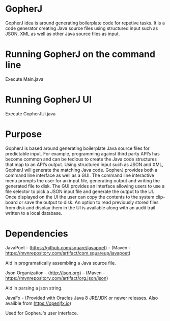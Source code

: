 # GopherJ

GopherJ idea is around generating boilerplate code for repetive tasks. It is a code generator creating Java source files using structured input such as JSON, XML as well as other Java source files as input. 

# Running GopherJ on the command line

Execute Main.java  

# Running GopherJ UI

Execute GopherJUi.java  

# Purpose

GopherJ is based around generating boilerplate Java source files for predictable input. For example, programming against third party API’s has become common and can be tedious to create the Java code structures that map to an API’s output. Using structured input such as JSON and XML, GopherJ will generate the matching Java code. GopherJ provides both a command line interface as well as a GUI. The command line interactive menu prompts the user for an input file, generating output and writing the generated file to disk. The GUI provides an interface allowing users to use a file selector to pick a JSON input file and generate the output to the UI. Once displayed on the UI the user can copy the contents to the system clip-board or save the output to disk. An option to read previously stored files from disk and display them in the UI is available along with an audit trail written to a local database.  

# Dependencies

JavaPoet - (https://github.com/square/javapoet) - (Maven - https://mvnrepository.com/artifact/com.squareup/javapoet)

  Aid in programatically assembling a Java source file. 
  
Json Organization - (http://json.org) – (Maven - https://mvnrepository.com/artifact/org.json/json)

  Aid in parsing a json string.
  
JavaFx - (Provided with Oracles Java 8 JRE/JDK or newer releases. Also availble from https://openjfx.io)

  Used for GopherJ's user interface. 
